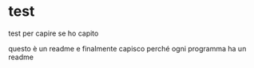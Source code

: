 # test
test per capire se ho capito

questo è un readme e finalmente capisco perché ogni programma ha un readme
